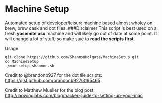 # Machine Setup
Automated setup of developer/leisure machine based almost wholey on brew, brew cask and dot files.
###Disclaimer
This script is best used on a fresh **yosemite osx** machine and will likely go out of date at some point.
It will change a lot of stuff, so make sure to **read the scripts first**.

Usage:
```
git clone https://github.com/ShannonHolgate/MachineSetup.git
cd MachineSetup
./mac-setup-shannon.sh
```

Credit to @brandonb927 for the dot file scripts:
https://gist.github.com/brandonb927/3195465

Credit to Matthew Mueller for the blog post: 
http://lapwinglabs.com/blog/hacker-guide-to-setting-up-your-mac
